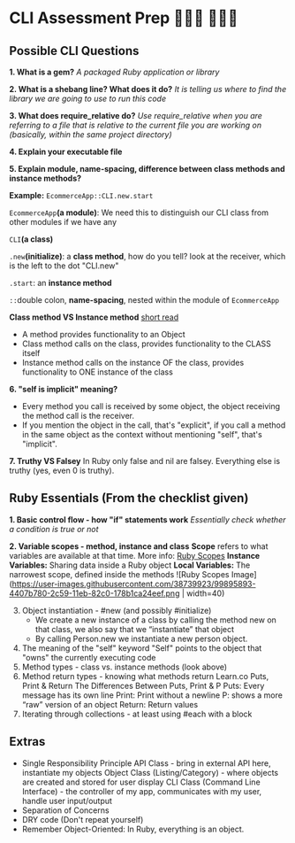 # CLI Assessment Prep 👨🏻‍💻 👩🏻‍💻

## Possible CLI Questions
**1. What is a gem?** _A packaged Ruby application or library_

**2. What is a shebang line? What does it do?** _It is telling us where to find the library we are going to use to run this code_
  
**3. What does require_relative do?** _Use require_relative when you are referring to a file that is relative to the current file you are working on (basically, within the same project directory)_
  
**4. Explain your executable file**

**5. Explain module, name-spacing, difference between class methods and instance methods?** 

**Example:** `EcommerceApp::CLI.new.start`

`EcommerceApp`**(a module)**: We need this to distinguish our CLI class from other modules if we have any

`CLI`**(a class)**

`.new`**(initialize)**: a **class method**, how do you tell? look at the receiver, which is the left to the dot "CLI.new"

`.start`: an **instance method**

`::`double colon, **name-spacing**, nested within the module of `EcommerceApp`

**Class method VS Instance method** [short read](https://dev.to/adamlombard/ruby-class-methods-vs-instance-methods-4aje)
- A method provides functionality to an Object
- Class method calls on the class, provides functionality to the CLASS itself
- Instance method calls on the instance OF the class, provides functionality to ONE instance of the class

**6. "self is implicit" meaning?**
- Every method you call is received by some object, the object receiving the method call is the receiver. 
- If you mention the object in the call, that's "explicit", if you call a method in the same object as the context without mentioning "self", that's "implicit".

**7. Truthy VS Falsey**
In Ruby only false and nil are falsey. Everything else is truthy (yes, even 0 is truthy).

## Ruby Essentials (From the checklist given)
**1. Basic control flow - how "if" statements work**
_Essentially check whether a condition is true or not_

**2. Variable scopes - method, instance and class**
**Scope** refers to what variables are available at that time. 
More info: [Ruby Scopes](https://www.rubyguides.com/2019/03/ruby-scope-binding/)
**Instance Variables:** Sharing data inside a Ruby object
**Local Variables:** The narrowest scope, defined inside the methods
![Ruby Scopes Image](https://user-images.githubusercontent.com/38739923/99895893-4407b780-2c59-11eb-82c0-178b1ca24eef.png | width=40)

3. Object instantiation - #new (and possibly #initialize)
	- We create a new instance of a class by calling the method new on that class, we also say that we “instantiate” that object
	- By calling Person.new we instantiate a new person object.
4. The meaning of the "self" keyword
	"Self" points to the object that "owns" the currently executing code
5. Method types - class vs. instance methods
	(look above)
6. Method return types - knowing what methods return
	Learn.co Puts, Print & Return
	The Differences Between Puts, Print & P
	Puts: Every message has its own line
	Print: Print without a newline
	P: shows a more “raw” version of an object
	Return: Return values
7. Iterating through collections - at least using #each with a block

## Extras
- Single Responsibility Principle
		API Class - bring in external API here, instantiate my objects
		Object Class (Listing/Category) - where objects are created and stored for user display
		CLI Class (Command Line Interface) - the controller of my app, communicates with my user, handle user input/output
- Separation of Concerns
- DRY code (Don't repeat yourself)
- Remember Object-Oriented: In Ruby, everything is an object.
